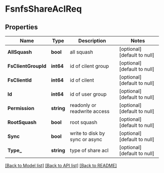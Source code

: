 # FsnfsShareAclReq

## Properties
Name | Type | Description | Notes
------------ | ------------- | ------------- | -------------
**AllSquash** | **bool** | all squash | [optional] [default to null]
**FsClientGroupId** | **int64** | id of cilent group | [optional] [default to null]
**FsClientId** | **int64** | id of cilent | [optional] [default to null]
**Id** | **int64** | id of user group | [optional] [default to null]
**Permission** | **string** | readonly or readwrite access | [optional] [default to null]
**RootSquash** | **bool** | root squash | [optional] [default to null]
**Sync** | **bool** | write to disk by sync or async | [optional] [default to null]
**Type_** | **string** | type of share acl | [optional] [default to null]

[[Back to Model list]](../README.md#documentation-for-models) [[Back to API list]](../README.md#documentation-for-api-endpoints) [[Back to README]](../README.md)


